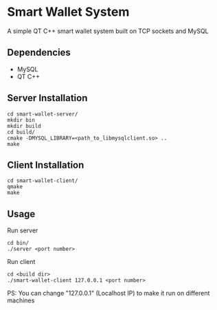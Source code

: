 # Smart Wallet System
A simple QT C++ smart wallet system built on TCP sockets and MySQL

## Dependencies

* MySQL
* QT C++

## Server Installation

```
cd smart-wallet-server/
mkdir bin
mkdir build
cd build/
cmake -DMYSQL_LIBRARY=<path_to_libmysqlclient.so> ..
make
```

## Client Installation

```
cd smart-wallet-client/
qmake
make
```

## Usage

Run server
```
cd bin/
./server <port number>
```

Run client 
```
cd <build dir>
./smart-wallet-client 127.0.0.1 <port number>
```

PS:
You can change "127.0.0.1" (Localhost IP) to make it run on different machines
